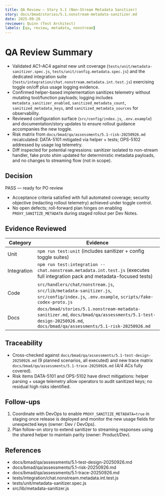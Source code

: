 ```yaml
---
title: QA Review — Story 5.1 (Non-Stream Metadata Sanitizer)
story: docs/bmad/stories/5.1.nonstream-metadata-sanitizer.md
date: 2025-09-26
reviewer: Quinn (Test Architect)
labels: [qa, review, metadata, nonstream]
---
```


# QA Review Summary

- Validated AC1–AC4 against new unit coverage (`tests/unit/metadata-sanitizer.spec.js`, `tests/unit/config.metadata.spec.js`) and the dedicated integration suite (`tests/integration/chat.nonstream.metadata.int.test.js`) exercising toggle on/off plus usage logging evidence.
- Confirmed helper-based implementation sanitizes telemetry without mutating tool/function payloads; logging includes `metadata_sanitizer_enabled`, `sanitized_metadata_count`, `sanitized_metadata_keys`, and `sanitized_metadata_sources` for observability.
- Reviewed configuration surface (`src/config/index.js`, `.env.example`) and documentation/story updates to ensure rollout guidance accompanies the new toggle.
- Risk matrix from `docs/bmad/qa/assessments/5.1-risk-20250926.md` recalculated: DATA-5101 mitigated via helper + tests; OPS-5102 addressed by usage log telemetry.
- Diff inspected for potential regressions: sanitizer isolated to non-stream handler, fake proto shim updated for deterministic metadata payloads, and no changes to streaming flow (not in scope).

## Decision

PASS — ready for PO review

- Acceptance criteria satisfied with full automated coverage; security objective (redacting rollout telemetry) achieved under toggle control.
- No open defects; roll-forward plan hinges on enabling `PROXY_SANITIZE_METADATA` during staged rollout per Dev Notes.

## Evidence Reviewed

| Category    | Evidence                                                                                                                                                         |
| ----------- | ---------------------------------------------------------------------------------------------------------------------------------------------------------------- |
| Unit        | `npm run test:unit` (includes sanitizer + config toggle suites)                                                                                                  |
| Integration | `npm run test:integration -- chat.nonstream.metadata.int.test.js` (executes full integration pack and metadata-focused tests)                                    |
| Code        | `src/handlers/chat/nonstream.js`, `src/lib/metadata-sanitizer.js`, `src/config/index.js`, `.env.example`, `scripts/fake-codex-proto.js`                          |
| Docs        | `docs/bmad/stories/5.1.nonstream-metadata-sanitizer.md`, `docs/bmad/qa/assessments/5.1-test-design-20250926.md`, `docs/bmad/qa/assessments/5.1-risk-20250926.md` |

## Traceability

- Cross-checked against `docs/bmad/qa/assessments/5.1-test-design-20250926.md` (9 planned scenarios, all executed) and new trace matrix `docs/bmad/qa/assessments/5.1-trace-20250926.md` (4/4 ACs fully covered).
- Risk items DATA-5101 and OPS-5102 have direct mitigations: helper parsing + usage telemetry allow operators to audit sanitized keys; no residual high risks identified.

## Follow-ups

1. Coordinate with DevOps to enable `PROXY_SANITIZE_METADATA=true` in staging once release is deployed and monitor the new usage fields for unexpected keys (owner: Dev / DevOps).
2. Plan follow-on story to extend sanitizer to streaming responses using the shared helper to maintain parity (owner: Product/Dev).

## References

- docs/bmad/qa/assessments/5.1-test-design-20250926.md
- docs/bmad/qa/assessments/5.1-risk-20250926.md
- docs/bmad/qa/assessments/5.1-trace-20250926.md
- tests/integration/chat.nonstream.metadata.int.test.js
- tests/unit/metadata-sanitizer.spec.js
- src/lib/metadata-sanitizer.js
